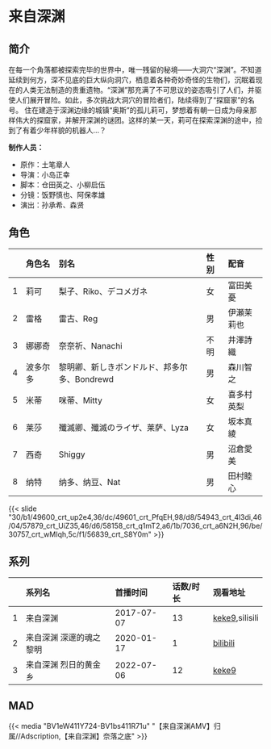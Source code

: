 # 来自深渊


## 简介

在每一个角落都被探索完毕的世界中，唯一残留的秘境——大洞穴“深渊”。不知道延续到何方，深不见底的巨大纵向洞穴，栖息着各种奇妙奇怪的生物们，沉眠着现在的人类无法制造的贵重遗物。“深渊”那充满了不可思议的姿态吸引了人们，并驱使人们展开冒险。如此，多次挑战大洞穴的冒险者们，陆续得到了“探窟家”的名号。
住在建造于深渊边缘的城镇“奥斯”的孤儿莉可，梦想着有朝一日成为母亲那样伟大的探窟家，并解开深渊的谜团。这样的某一天，莉可在探索深渊的途中，捡到了有着少年样貌的机器人…？

**制作人员：**
- 原作：土笔章人
- 导演：小岛正幸
- 脚本：仓田英之、小柳启伍
- 分镜：饭野慎也、阿保孝雄
- 演出：孙承希、森贤

## 角色

|     |   角色名   |   别名  | 性别 |  配音  |
|:--- |:------  |:----      |:---  |:--   |
| 1 | 莉可 | 梨子、Riko、デコメガネ | 女 | 富田美憂 |
| 2 | 雷格 | 雷古、Reg | 男 | 伊瀬茉莉也 |
| 3 | 娜娜奇 | 奈奈祈、Nanachi | 不明 | 井澤詩織 |
| 4 | 波多尔多 | 黎明卿、新しきボンドルド、邦多尔多、Bondrewd | 男 | 森川智之 |
| 5 | 米蒂 | 咪蒂、Mitty | 女 | 喜多村英梨 |
| 6 | 莱莎 | 殲滅卿、殲滅のライザ、莱萨、Lyza | 女 | 坂本真綾 |
| 7 | 西奇 | Shiggy | 男 | 沼倉愛美 |
| 8 | 纳特 | 纳多、纳豆、Nat | 男 | 田村睦心 |

{{< slide "30/b1/49600_crt_up2e4,36/dc/49601_crt_PfqEH,98/d8/54943_crt_4l3di,46/04/57879_crt_UiZ35,46/d6/58158_crt_q1mT2,a6/1b/7036_crt_a6N2H,96/be/30757_crt_wMIqh,5c/f1/56839_crt_S8Y0m" >}}

## 系列

|     |   系列名   |   首播时间  | 话数/时长  | 观看地址 |
|:---  |:------    |:----      |:---       |:---  |
| 1 | 来自深渊 | 2017-07-07 | 13 | [keke9](https://www.keke9.app/search?k=来自深渊),silisili  |
| 2 | 来自深渊 深邃的魂之黎明 | 2020-01-17 | 1 | [bilibili](https://www.bilibili.com/bangumi/play/ss34543)  |
| 3 | 来自深渊 烈日的黄金乡 | 2022-07-06 | 12 | [keke9](https://www.keke9.app/search?k=来自深渊)  |


## MAD

{{< media  "BV1eW411Y724-BV1bs411R71u"
"【来自深渊AMV】归属//Adscription,【来自深渊】奈落之底"  >}}
